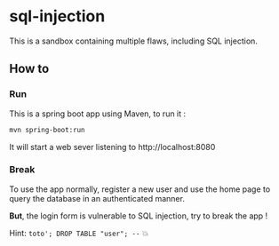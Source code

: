 # sql-injection

This is a sandbox containing multiple flaws, including SQL injection.

## How to

### Run

This is a spring boot app using Maven, to run it :

```bash
mvn spring-boot:run
```

It will start a web sever listening to http://localhost:8080

### Break

To use the app normally, register a new user and use the home page to query the database in an authenticated manner.

**But**, the login form is vulnerable to SQL injection, try to break the app !

Hint: `toto'; DROP TABLE "user"; --` 💥
